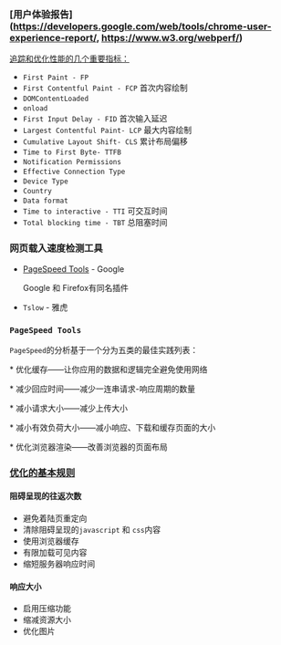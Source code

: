 ### [用户体验报告](https://developers.google.com/web/tools/chrome-user-experience-report/, https://www.w3.org/webperf/)

[追踪和优化性能的几个重要指标：](https://web.dev/i18n/zh/user-centric-performance-metrics/)

+ `First Paint - FP` 
+ `First Contentful Paint - FCP` 首次内容绘制
+ `DOMContentLoaded`
+ `onload`
+ `First Input Delay - FID` 首次输入延迟
+ `Largest Contentful Paint- LCP` 最大内容绘制
+ `Cumulative Layout Shift- CLS` 累计布局偏移
+ `Time to First Byte- TTFB`
+ `Notification Permissions`
+ `Effective Connection Type`
+ `Device Type`
+ `Country`
+ `Data format`
+ `Time to interactive - TTI` 可交互时间
+ `Total blocking time - TBT` 总阻塞时间

### 网页载入速度检测工具

+ [PageSpeed Tools](https://developers.google.com/speed/docs/insights) - Google

  Google 和 Firefox有同名插件

+ `Tslow` - 雅虎

### `PageSpeed Tools`

`PageSpeed`的分析基于一个分为五类的最佳实践列表：

\* 优化缓存——让你应用的数据和逻辑完全避免使用网络

\* 减少回应时间——减少一连串请求-响应周期的数量

\* 减小请求大小——减少上传大小

\* 减小有效负荷大小——减小响应、下载和缓存页面的大小

\* 优化浏览器渲染——改善浏览器的页面布局

### [优化的基本规则](https://developers.google.com/speed/docs/insights/OptimizeCSSDelivery)

#### 阻碍呈现的往返次数

+ 避免着陆页重定向
+ 清除阻碍呈现的`javascript` 和 `css`内容
+ 使用浏览器缓存
+ 有限加载可见内容
+ 缩短服务器响应时间

#### 响应大小

+ 启用压缩功能
+ 缩减资源大小
+ 优化图片